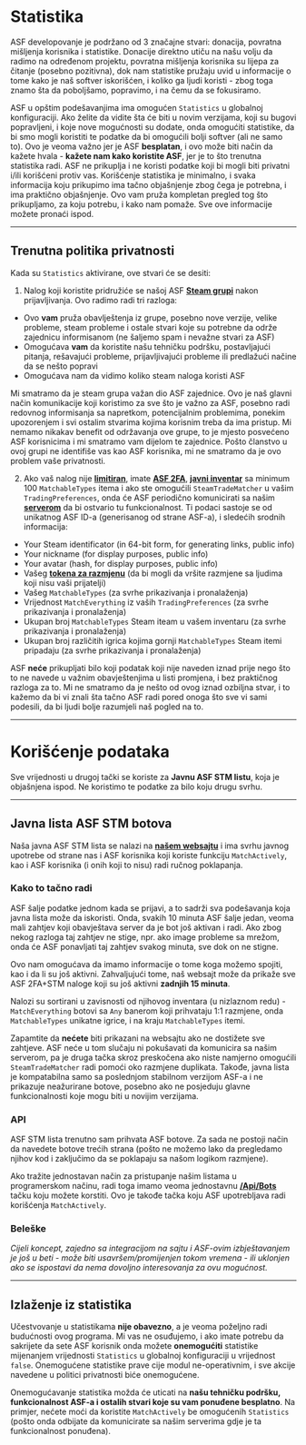 # Statistika

ASF developovanje je podržano od 3 značajne stvari: donacija, povratna mišljenja korisnika i statistike. Donacije direktno utiču na našu volju da radimo na određenom projektu, povratna mišljenja korisnika su lijepa za čitanje (posebno pozitivna), dok nam statistike pružaju uvid u informacije o tome kako je naš softver iskorišćen, i koliko ga ljudi koristi - zbog toga znamo šta da poboljšamo, popravimo, i na čemu da se fokusiramo.

ASF u opštim podešavanjima ima omogućen `Statistics` u globalnoj konfiguraciji. Ako želite da vidite šta će biti u novim verzijama, koji su bugovi popravljeni, i koje nove mogućnosti su dodate, onda omogućiti statistike, da bi smo mogli koristiti te podatke da bi omogućili bolji softver (ali ne samo to). Ovo je veoma važno jer je ASF **besplatan**, i ovo može biti način da kažete hvala - **kažete nam kako koristite ASF**, jer je to što trenutna statistika radi. ASF ne prikuplja i ne koristi podatke koji bi mogli biti privatni i/ili korišćeni protiv vas. Korišćenje statistika je minimalno, i svaka informacija koju prikupimo ima tačno objašnjenje zbog čega je potrebna, i ima praktično objašnjenje. Ovo vam pruža kompletan pregled tog što prikupljamo, za koju potrebu, i kako nam pomaže. Sve ove informacije možete pronaći ispod.

* * *

## Trenutna politika privatnosti

Kada su `Statistics` aktivirane, ove stvari će se desiti:

1. Nalog koji koristite pridružiće se našoj ASF **[Steam grupi](https://steamcommunity.com/gid/103582791440160998)** nakon prijavljivanja. Ovo radimo radi tri razloga:

* Ovo **vam** pruža obavlještenja iz grupe, posebno nove verzije, velike probleme, steam probleme i ostale stvari koje su potrebne da održe zajednicu informisanom (ne šaljemo spam i nevažne stvari za ASF)
* Omogućava **vam** da koristite našu tehničku podršku, postavljajući pitanja, rešavajući probleme, prijavljivajući probleme ili predlažući načine da se nešto popravi
* Omogućava nam da vidimo koliko steam naloga koristi ASF

Mi smatramo da je steam grupa važan dio ASF zajednice. Ovo je naš glavni način komunikacije koji koristimo za sve što je važno za ASF, posebno radi redovnog informisanja sa napretkom, potencijalnim problemima, ponekim upozorenjem i svi ostalim stvarima kojima korisnim treba da ima pristup. Mi nemamo nikakav benefit od održavanja ove grupe, to je mjesto posvećeno ASF korisnicima i mi smatramo vam dijelom te zajednice. Pošto članstvo u ovoj grupi ne identifiše vas kao ASF korisnika, mi ne smatramo da je ovo problem vaše privatnosti.

2. Ako vaš nalog nije **[limitiran](https://support.steampowered.com/kb_article.php?ref=3330-IAGK-7663)**, imate **[ASF 2FA](https://github.com/JustArchiNET/ArchiSteamFarm/wiki/Two-factor-authentication#asf-2fa)**, **[javni inventar](https://steamcommunity.com/my/edit/settings)** sa minimum 100 `MatchableTypes` itema i ako ste omogućili `SteamTradeMatcher` u vašim `TradingPreferences`, onda će ASF periodično komunicirati sa našim **[serverom](https://asf.justarchi.net)** da bi ostvario tu funkcionalnost. Ti podaci sastoje se od unikatnog ASF ID-a (generisanog od strane ASF-a), i sledećih srodnih informacija:

* Your Steam identificator (in 64-bit form, for generating links, public info)
* Your nickname (for display purposes, public info)
* Your avatar (hash, for display purposes, public info)
* Vašeg **[tokena za razmjenu](https://steamcommunity.com/my/tradeoffers/privacy)** (da bi mogli da vršite razmjene sa ljudima koji nisu vaši prijatelji)
* Vašeg `MatchableTypes` (za svrhe prikazivanja i pronalaženja)
* Vrijednost `MatchEverything` iz vaših `TradingPreferences` (za svrhe prikazivanja i pronalaženja)
* Ukupan broj `MatchableTypes` Steam iteam u vašem inventaru (za svrhe prikazivanja i pronalaženja)
* Ukupan broj različitih igrica kojima gornji `MatchableTypes` Steam itemi pripadaju (za svrhe prikazivanja i pronalaženja)

ASF **neće** prikupljati bilo koji podatak koji nije naveden iznad prije nego što to ne navede u važnim obavještenjima u listi promjena, i bez praktičnog razloga za to. Mi ne smatramo da je nešto od ovog iznad ozbiljna stvar, i to kažemo da bi vi znali šta tačno ASF radi pored onoga što sve vi sami podesili, da bi ljudi bolje razumjeli naš pogled na to.

* * *

# Korišćenje podataka

Sve vrijednosti u drugoj tački se koriste za **Javnu ASF STM listu**, koja je objašnjena ispod. Ne koristimo te podatke za bilo koju drugu svrhu.

* * *

## Javna lista ASF STM botova

Naša javna ASF STM lista se nalazi na **[našem websajtu](https://asf.justarchi.net/STM)** i ima svrhu javnog upotrebe od strane nas i ASF korisnika koji koriste funkciju `MatchActively`, kao i ASF korisnika (i onih koji to nisu) radi ručnog poklapanja.

### Kako to tačno radi

ASF šalje podatke jednom kada se prijavi, a to sadrži sva podešavanja koja javna lista može da iskoristi. Onda, svakih 10 minuta ASF šalje jedan, veoma mali zahtjev koji obavještava server da je bot još aktivan i radi. Ako zbog nekog razloga taj zahtjev ne stige, npr. ako image probleme sa mrežom, onda će ASF ponavljati taj zahtjev svakog minuta, sve dok on ne stigne.

Ovo nam omogućava da imamo informacije o tome koga možemo spojiti, kao i da li su još aktivni. Zahvaljujući tome, naš websajt može da prikaže sve ASF 2FA+STM naloge koji su još aktivni **zadnjih 15 minuta**.

Nalozi su sortirani u zavisnosti od njihovog inventara (u nizlaznom redu) - `MatchEverything` botovi sa `Any` banerom koji prihvataju 1:1 razmjene, onda `MatchableTypes` unikatne igrice, i na kraju `MatchableTypes` itemi.

Zapamtite da **nećete** biti prikazani na websajtu ako ne dostižete sve zahtjeve. ASF neće u tom slučaju ni pokušavati da komunicira sa našim serverom, pa je druga tačka skroz preskočena ako niste namjerno omogućili `SteamTradeMatcher` radi pomoći oko razmjene duplikata. Takođe, javna lista je kompatabilna samo sa poslednjom stabilnom verzijom ASF-a i ne prikazuje neažurirane botove, posebno ako ne posjeduju glavne funkcionalnosti koje mogu biti u novijim verzijama.

### API

ASF STM lista trenutno sam prihvata ASF botove. Za sada ne postoji način da navedete botove trećih strana (pošto ne možemo lako da pregledamo njihov kod i zaključimo da se poklapaju sa našom logikom razmjene).

Ako tražite jednostavan način za pristupanje našim listama u programerskom načinu, radi toga imamo veoma jednostavnu **[/Api/Bots](https://asf.justarchi.net/Api/Bots)** tačku koju možete korstiti. Ovo je takođe tačka koju ASF upotrebljava radi korišćenja `MatchActively`.

### Beleške

*Cijeli koncept, zajedno sa integracijom na sajtu i ASF-ovim izbještavanjem je još u beti - može biti usavršem/promijenjen tokom vremena - ili uklonjen ako se ispostavi da nema dovoljno interesovanja za ovu mogućnost.*

* * *

## Izlaženje iz statistika

Učestvovanje u statistikama **nije obavezno**, a je veoma poželjno radi budućnosti ovog programa. Mi vas ne osuđujemo, i ako imate potrebu da sakrijete da sete ASF korisnik onda možete **onemogućiti** statistike mijenanjem vrijednosti `Statistics` u globalnoj konfiguraciji u vrijednost `false`. Onemogućene statistike prave cije modul ne-operativnim, i sve akcije navedene u politici privatnosti biće onemogućene.

Onemogućavanje statistika možda će uticati na **našu tehničku podršku, funkcionalnost ASF-a i ostalih stvari koje su vam ponuđene besplatno**. Na primjer, nećete moći da koristite `MatchActively` be omogućenih `Statistics` (pošto onda odbijate da komunicirate sa našim serverima gdje je ta funkcionalnost ponuđena).